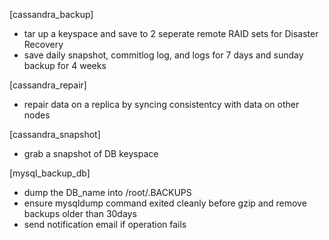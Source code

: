 [cassandra_backup]
- tar up a keyspace and save to 2 seperate remote RAID sets for Disaster Recovery
- save daily snapshot, commitlog log, and logs for 7 days and sunday backup for 4 weeks


[cassandra_repair]
- repair data on a replica by syncing consistentcy with data on other nodes


[cassandra_snapshot]
- grab a snapshot of DB keyspace


[mysql_backup_db]
- dump the DB_name into /root/.BACKUPS
- ensure mysqldump command exited cleanly before gzip and remove backups older than 30days
- send notification email if operation fails
